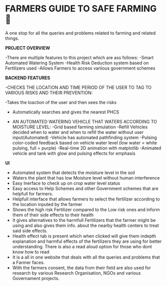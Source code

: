 # FARMERS GUIDE TO SAFE FARMING  🌾

A one stop for all the queries and problems related to farming and related things.

**PROJECT OVERVIEW**

-There are multiple features to this project which are ass follows:
 -Smart Automated Watering System 
 -Health Risk Deduction system based on Fertilizers used 
 -Allows Farmers to access variious government schemes 

 
**BACKEND FEATURES**


-CHECKS THE LOCATION AND TIME PERIOD OF THE USER TO TAG TO VARIOUS RISKS AND THEIR PREVENTION:

 -Takes the loaction of the user and then sees the risks
 - Automatically searches and gives the nearest PHCS

- AN AUTOMATED WATERING VEHICLE THAT WATERS ACCORDING TO MOISTURE LEVEL:
  -Grid based farming simulation
  -Refill Vehicles decided when to water and when to refill the water without user input(Automated)
  -Vehicle has automated pathfinding system
  -Pulsing color-coded feedback based on vehicle water level (low water = white pulsing, full = purple)
  -Real-time 2D animation with matplotlib
  -Animated vehicle and tank with glow and pulsing effects for emphasis





**UI**

- Automated system that detects the moisture level in the soil
- Waters the plant that has low Moisture level without human interference
- Easy Inerface to check up on crop water level status
- Easy access to Help Schemes and other Government schemes that are helpfull for farmers.
- Helpfull interface that allows farmers to select the fertilizer according to the location inputed by the farmer
- Shows the high risk Fertilizer compared to the Low risk ones and inform them of their side effects to their health
- It gives alternatives to the harmfull Fertilizers that the farmer might be using and also gives them info. about the nearby health centers to treat said side effects.
- Health effect tab is present which when clicked will give them indepth explanation and harmful effects of the fertilizers they are using for better understanding. There is also a read aloud option for those who dont know how to read
- It is a all in one website that deals with all the queries and problems that a Farmer faces.
- With the farmers consent, the data from their field are also used for research by various Research Organisation, NGOs and various Governament projects. 
